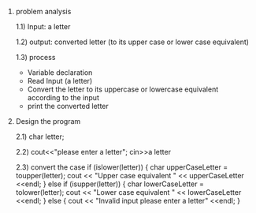 1. problem analysis

   1.1) Input: a letter
   
   1.2) output: converted letter (to its upper case or lower case equivalent) 

   1.3) process
   - Variable declaration
   - Read Input (a letter)
   - Convert the letter to its uppercase or lowercase equivalent according to the input
   - print the converted letter

2. Design the program
   
   2.1) char letter;

   2.2) cout<<"please enter a letter";
        cin>>a letter

   2.3) convert the case  if (islower(letter)) {
       char upperCaseLetter = toupper(letter);
        cout << "Upper case equivalent " << upperCaseLetter <<endl;
    } else if (isupper(letter)) {
        char lowerCaseLetter = tolower(letter);
        cout << "Lower case equivalent " << lowerCaseLetter <<endl;
    } else {
        cout << "Invalid input please enter a letter" <<endl;
        }
